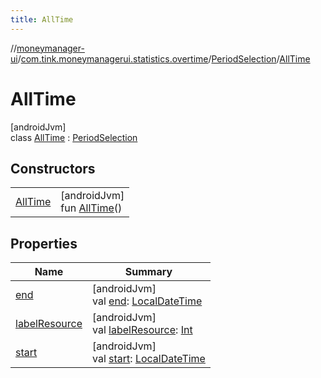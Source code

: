 ```yaml
---
title: AllTime
---
```

//[moneymanager-ui](../../../../index.html)/[com.tink.moneymanagerui.statistics.overtime](../../index.html)/[PeriodSelection](../index.html)/[AllTime](index.html)



# AllTime



[androidJvm]\
class [AllTime](index.html) : [PeriodSelection](../index.html)



## Constructors


| | |
|---|---|
| [AllTime](-all-time.html) | [androidJvm]<br>fun [AllTime](-all-time.html)() |


## Properties


| Name | Summary |
|---|---|
| [end](../end.html) | [androidJvm]<br>val [end](../end.html): [LocalDateTime](https://developer.android.com/reference/kotlin/java/time/LocalDateTime.html) |
| [labelResource](../label-resource.html) | [androidJvm]<br>val [labelResource](../label-resource.html): [Int](https://kotlinlang.org/api/latest/jvm/stdlib/kotlin/-int/index.html) |
| [start](../start.html) | [androidJvm]<br>val [start](../start.html): [LocalDateTime](https://developer.android.com/reference/kotlin/java/time/LocalDateTime.html) |

